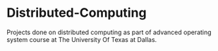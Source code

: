 # Distributed-Computing
Projects done on distributed computing as part of advanced operating system course at The University Of Texas at Dallas.
